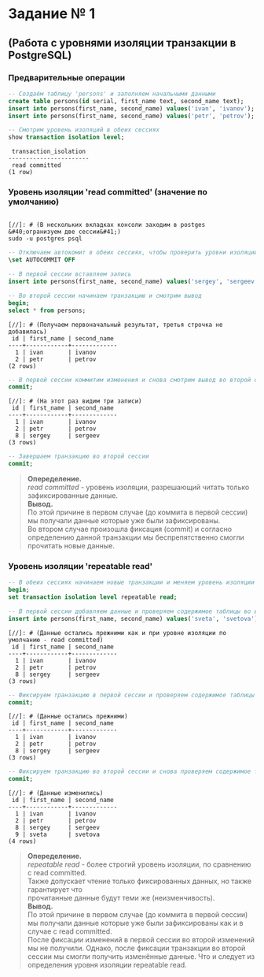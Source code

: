 # Задание № 1
## (Работа с уровнями изоляции транзакции в PostgreSQL)

### Предварительные операции
```sql
-- Создаём таблицу 'persons' и заполняем начальными данными
create table persons(id serial, first_name text, second_name text);
insert into persons(first_name, second_name) values('ivan', 'ivanov');
insert into persons(first_name, second_name) values('petr', 'petrov');
```

```sql
-- Смотрим уровень изоляций в обеих сессиях
show transaction isolation level;
```
```console
 transaction_isolation 
-----------------------
 read committed
(1 row)
```

### Уровень изоляции 'read committed' (значение по умолчанию)

```console

[//]: # (В нескольких вкладках консоли заходим в postges &#40;огранизуем две сессии&#41;)
sudo -u postgres psql
```

```sql
-- Отключаем автокомит в обеих сессиях, чтобы проверить уровни изоляции
\set AUTOCOMMIT OFF
```

```sql
-- В первой сессии вставляем запись
insert into persons(first_name, second_name) values('sergey', 'sergeev');
```
```sql
-- Во второй сессии начинаем транзакцию и смотрим вывод
begin;
select * from persons;
```

```console
[//]: # (Получаем первоначальный результат, третья строчка не добавилась)
 id | first_name | second_name 
----+------------+-------------
  1 | ivan       | ivanov
  2 | petr       | petrov
(2 rows)
```
```sql
-- В первой сессии коммитим изменения и снова смотрим вывод во второй сессии (select)
commit;
```

```console
[//]: # (На этот раз видим три записи)
 id | first_name | second_name 
----+------------+-------------
  1 | ivan       | ivanov
  2 | petr       | petrov
  8 | sergey     | sergeev
(3 rows)
```

```sql
-- Завершаем транзакцию во второй сессии
commit;
```

> **Опеределение.**\
> *read committed* - уровень изоляции, разрешающий читать только зафиксированные данные.\
> **Вывод.**\
> По этой причине в первом случае (до коммита в первой сессии) мы получали данные которые 
> уже были зафиксированы.\
> Во втором случае произошла фиксация (commit) и согласно определению данной транзакции 
> мы беспрепятственно смогли прочитать новые данные.

### Уровень изоляции 'repeatable read'
```sql
-- В обеих сессиях начинаем новые транзакции и меняем уровень изоляции
begin;
set transaction isolation level repeatable read;
```

```sql
-- В первой сессии добавляем данные и проверяем содержимое таблицы во второй сессии (select)
insert into persons(first_name, second_name) values('sveta', 'svetova');
```
```console
[//]: # (Данные остались прежними как и при уровне изоляции по умолчанию - read committed)
 id | first_name | second_name 
----+------------+-------------
  1 | ivan       | ivanov
  2 | petr       | petrov
  8 | sergey     | sergeev
(3 rows)
```
```sql
-- Фиксируем транзакцию в первой сессии и проверяем содержимое таблицы во второй сессии
commit;
```
```console
[//]: # (Данные остались прежними)
 id | first_name | second_name 
----+------------+-------------
  1 | ivan       | ivanov
  2 | petr       | petrov
  8 | sergey     | sergeev
(3 rows)
```
```sql
-- Фиксируем транзакцию во второй сессии и снова проверяем содержимое таблицы
commit;
```
```console
[//]: # (Данные изменились)
 id | first_name | second_name 
----+------------+-------------
  1 | ivan       | ivanov
  2 | petr       | petrov
  8 | sergey     | sergeev
  9 | sveta      | svetova
(4 rows)
```

> **Опеределение.**\
> *repeatable read* - более строгий уровень изоляции, по сравнению с read committed.\
> Также допускает чтение только фиксированных данных, но также гарантирует что\
> прочитанные данные будут теми же (неизменчивость).\
> **Вывод.**\
> По этой причине в первом случае (до коммита в первой сессии) мы получали данные которые 
> уже были зафиксированы как и в случае с read committed.\
> После фиксации изменений в первой сессии во второй изменений мы не получили. 
> Однако, после фиксации транзакции во второй сессии мы смогли получить изменённые данные. 
> Что и следует из определения уровня изоляции repeatable read.